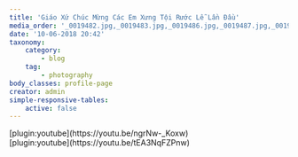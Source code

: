 ```yaml
---
title: 'Giáo Xứ Chúc Mừng Các Em Xưng Tội Rước Lễ Lần Đầu'
media_order: '_0019482.jpg,_0019483.jpg,_0019486.jpg,_0019487.jpg,_0019489.jpg,_0019490.jpg,_0019491.jpg,_0019492.jpg,_0019493.jpg,_0019494.jpg,_0019495.jpg,_0019496.jpg,_0019497.jpg,_0019498.jpg,_0019499.jpg,_0019501.jpg,_0019502.jpg,_0019508.jpg,_0019513.jpg,_0019514.jpg,_0019517.jpg,_0019521.jpg,_0019522.jpg,_0019523.jpg,_0019524.jpg,_0019526.jpg,_0019530.jpg,_0019531.jpg,_0019534.jpg,_0019535.jpg,_0019536.jpg,_0019537.jpg,_0019538.jpg,_0019539.jpg,_0019540.jpg,_0019541.jpg,_0019542.jpg,_0019543.jpg,_0019544.jpg,_0019545.jpg,_0019546.jpg,_0019547.jpg,_0019548.jpg,_0019549.jpg,_0019550.jpg,_0019551.jpg,_0019552.jpg,_0019553.jpg,_0019554.jpg,_0019555.jpg,_0019556.jpg,_0019557.jpg,_0019558.jpg,_0019559.jpg,_0019560.jpg,_0019561.jpg,_0019563.jpg,_0019564.jpg,_0019565.jpg,_0019566.jpg,_0019567.jpg,_0019568.jpg,_0019569.jpg,_0019570.jpg,_0019571.jpg,_0019572.jpg,_0019573.jpg,_0019574.jpg,_0019575.jpg,_0019576.jpg,_0019577.jpg,_0019578.jpg,_0019579.jpg,_0019581.jpg,_0019582.jpg,_0019584.jpg,_0019585.jpg,_0019587.jpg,_0019588.jpg,_0019590.jpg,_0019591.jpg,_0019593.jpg,_0019594.jpg,_0019595.jpg,_0019597.jpg,_0019598.jpg,_0019599.jpg,_0019600.jpg,_0019601.jpg,_0019602.jpg,_0019603.jpg,_0019604.jpg,_0019605.jpg,_0019606.jpg,_0019607.jpg,_0019608.jpg,_0019609.jpg,_0019610.jpg,_0019615.jpg,_0019617.jpg,_0019622.jpg,_0019627.jpg,_0019630.jpg,_0019634.jpg,_0019639.jpg,_0019640.jpg,_0019644.jpg,_0019645.jpg,_0019646.jpg,_0019647.jpg,_0019649.jpg,_0019651.jpg,_0019652.jpg,_0019653.jpg,_0019654.jpg,_0019655.jpg,_0019656.jpg,_0019657.jpg,_0019658.jpg,_0019659.jpg,_0019660.jpg,_0019661.jpg,_0019662.jpg,_0019663.jpg,_0019665.jpg,_0019666.jpg,_0019667.jpg,_0019668.jpg,_0019669.jpg,_0019670.jpg,_0019671.jpg,_0019672.jpg,_0019675.jpg,_0019676.jpg,_0019678.jpg,_0019682.jpg,_0019683.jpg,_0019684.jpg,_0019688.jpg,_0019690.jpg,_0019691.jpg,_0019693.jpg,_0019694.jpg,_0019696.jpg,_0019697.jpg,_0019698.jpg,_0019701.jpg,_0019702.jpg'
date: '10-06-2018 20:42'
taxonomy:
    category:
        - blog
    tag:
        - photography
body_classes: profile-page
creator: admin
simple-responsive-tables:
    active: false
---
```


<div class="section section-examples">
	<div class="container-fluid text-center">
		<div class="section row">
			<div class="col-md-5">
            	<div class="embed-responsive embed-responsive-16by9">[plugin:youtube](https://youtu.be/ngrNw-_Koxw)</div>
    		</div>
            <div class="col-md-5">
            	<div class="embed-responsive embed-responsive-16by9">[plugin:youtube](https://youtu.be/tEA3NqFZPnw)</div>
    		</div>
        </div>
	</div>